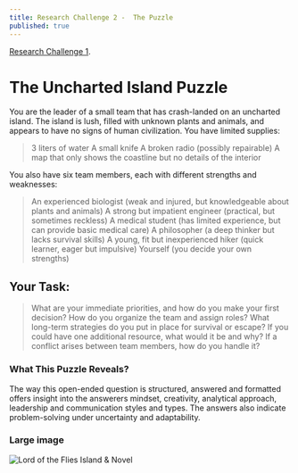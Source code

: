 ```yaml
---
title: Research Challenge 2 -  The Puzzle
published: true
---
```



[Research Challenge 1](https://skikszilcho.github.io/Titanic/Research-Challenge-1).


# [](#The-Uncharted-Island-Puzzle)The Uncharted Island Puzzle

You are the leader of a small team that has crash-landed on an uncharted island. The island is lush, filled with unknown plants and animals, and appears to have no signs of human civilization. You have limited supplies:

> 3 liters of water
> A small knife
> A broken radio (possibly repairable)
> A map that only shows the coastline but no details of the interior


You also have six team members, each with different strengths and weaknesses:

> An experienced biologist (weak and injured, but knowledgeable about plants and animals)
> A strong but impatient engineer (practical, but sometimes reckless)
> A medical student (has limited experience, but can provide basic medical care)
> A philosopher (a deep thinker but lacks survival skills)
> A young, fit but inexperienced hiker (quick learner, eager but impulsive)
> Yourself (you decide your own strengths)

## [](#Your-Task:)Your Task:

> What are your immediate priorities, and how do you make your first decision?
> How do you organize the team and assign roles?
> What long-term strategies do you put in place for survival or escape?
> If you could have one additional resource, what would it be and why?
> If a conflict arises between team members, how do you handle it?

### [](#What-This-Puzzle-Reveals?)What This Puzzle Reveals?

The way this open-ended question is structured, answered and formatted offers insight into the answerers mindset, creativity, analytical approach, leadership and communication styles and types. The answers also indicate problem-solving under uncertainty and adaptability.


### Large image

![Lord of the Flies Island & Novel](https://substackcdn.com/image/fetch/w_1272,c_limit,f_webp,q_auto:good,fl_progressive:steep/https%3A%2F%2Fsubstack-post-media.s3.amazonaws.com%2Fpublic%2Fimages%2F95da6e9d-1bb3-44df-843e-a7decb5cbc16_2912x2096.png)



